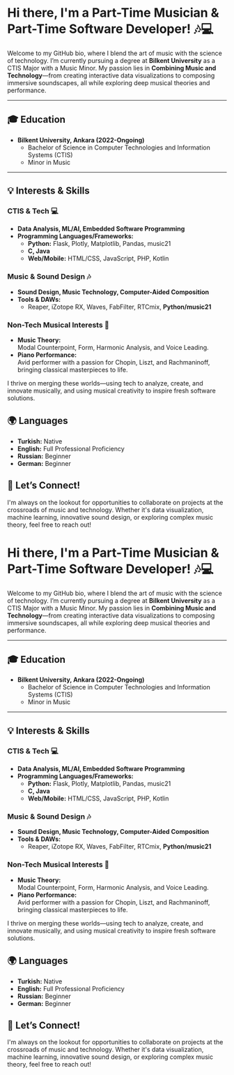 # Hi there, I'm a Part-Time Musician & Part-Time Software Developer! 🎶💻

Welcome to my GitHub bio, where I blend the art of music with the science of technology. I’m currently pursuing a degree at **Bilkent University** as a CTIS Major with a Music Minor. My passion lies in **Combining Music and Technology**—from creating interactive data visualizations to composing immersive soundscapes, all while exploring deep musical theories and performance.

---

## 🎓 Education
- **Bilkent University, Ankara (2022-Ongoing)**
  - Bachelor of Science in Computer Technologies and Information Systems (CTIS)
  - Minor in Music
---

## 💡 Interests & Skills

### CTIS & Tech 💻
- **Data Analysis, ML/AI, Embedded Software Programming**  
- **Programming Languages/Frameworks:**  
  - **Python:** Flask, Plotly, Matplotlib, Pandas, music21  
  - **C, Java**  
  - **Web/Mobile:** HTML/CSS, JavaScript, PHP, Kotlin

### Music & Sound Design 🎶
- **Sound Design, Music Technology, Computer-Aided Composition**  
- **Tools & DAWs:**  
  - Reaper, iZotope RX, Waves, FabFilter, RTCmix, **Python/music21**

### Non-Tech Musical Interests 🎹
- **Music Theory:**  
Modal Counterpoint, Form, Harmonic Analysis, and Voice Leading.  
- **Piano Performance:**  
Avid performer with a passion for Chopin, Liszt, and Rachmaninoff, bringing classical masterpieces to life.

I thrive on merging these worlds—using tech to analyze, create, and innovate musically, and using musical creativity to inspire fresh software solutions.


## 🌍 Languages
- **Turkish:** Native  
- **English:** Full Professional Proficiency  
- **Russian:** Beginner  
- **German:** Beginner


## 🚀 Let’s Connect!
I'm always on the lookout for opportunities to collaborate on projects at the crossroads of music and technology. Whether it's data visualization, machine learning, innovative sound design, or exploring complex music theory, feel free to reach out!

# Hi there, I'm a Part-Time Musician & Part-Time Software Developer! 🎶💻

Welcome to my GitHub bio, where I blend the art of music with the science of technology. I’m currently pursuing a degree at **Bilkent University** as a CTIS Major with a Music Minor. My passion lies in **Combining Music and Technology**—from creating interactive data visualizations to composing immersive soundscapes, all while exploring deep musical theories and performance.

---

## 🎓 Education
- **Bilkent University, Ankara (2022-Ongoing)**
  - Bachelor of Science in Computer Technologies and Information Systems (CTIS)
  - Minor in Music
---

## 💡 Interests & Skills

### CTIS & Tech 💻
- **Data Analysis, ML/AI, Embedded Software Programming**  
- **Programming Languages/Frameworks:**  
  - **Python:** Flask, Plotly, Matplotlib, Pandas, music21  
  - **C, Java**  
  - **Web/Mobile:** HTML/CSS, JavaScript, PHP, Kotlin

### Music & Sound Design 🎶
- **Sound Design, Music Technology, Computer-Aided Composition**  
- **Tools & DAWs:**  
  - Reaper, iZotope RX, Waves, FabFilter, RTCmix, **Python/music21**

### Non-Tech Musical Interests 🎹
- **Music Theory:**  
Modal Counterpoint, Form, Harmonic Analysis, and Voice Leading.  
- **Piano Performance:**  
Avid performer with a passion for Chopin, Liszt, and Rachmaninoff, bringing classical masterpieces to life.

I thrive on merging these worlds—using tech to analyze, create, and innovate musically, and using musical creativity to inspire fresh software solutions.


## 🌍 Languages
- **Turkish:** Native  
- **English:** Full Professional Proficiency  
- **Russian:** Beginner  
- **German:** Beginner


## 🚀 Let’s Connect!
I'm always on the lookout for opportunities to collaborate on projects at the crossroads of music and technology. Whether it's data visualization, machine learning, innovative sound design, or exploring complex music theory, feel free to reach out!

